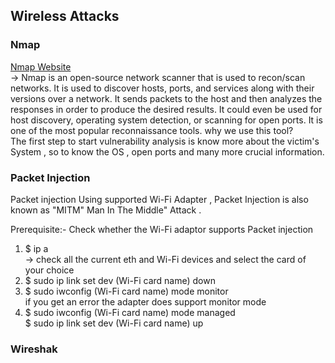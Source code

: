 ## Wireless Attacks 
### Nmap
<a href ="https://nmap.org/"> Nmap Website</a> <br>
-> Nmap is an open-source network scanner that is used to recon/scan networks. It is used to discover hosts, ports, and services along with their versions over a network.
It sends packets to the host and then analyzes the responses in order to produce the desired results. It could even be used for host discovery, operating system detection,
or scanning for open ports. It is one of the most popular reconnaissance tools.
why we use this tool? <br>
The first step to start vulnerability analysis  is know more about the victim's System , so to know the  OS , open ports and many more crucial information.<br>



### Packet Injection 
Packet injection Using supported Wi-Fi Adapter , Packet Injection is also known as "MITM" Man In The Middle" Attack .<br>

Prerequisite:- Check whether the Wi-Fi adaptor supports Packet injection<br>
 1) $ ip a <br>
 -> check all the current  eth and Wi-Fi devices and select the card of  your choice <br>
 2) $ sudo ip link set dev (Wi-Fi card name) down <br>
 3) $ sudo iwconfig (Wi-Fi card name) mode monitor <br>
 if you get an error the adapter does support monitor mode <br>
 4) $ sudo iwconfig (Wi-Fi card name) mode managed <br>
    $ sudo ip link set dev (Wi-Fi card name) up <br>
### Wireshak

